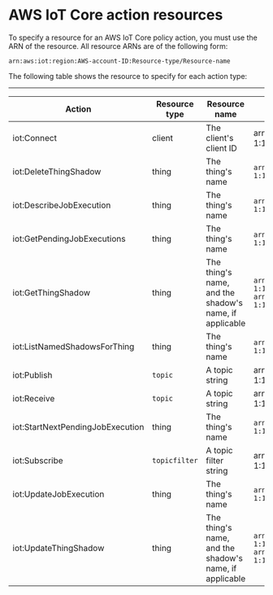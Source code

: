# AWS IoT Core action resources<a name="iot-action-resources"></a>

To specify a resource for an AWS IoT Core policy action, you must use the ARN of the resource\. All resource ARNs are of the following form:

```
arn:aws:iot:region:AWS-account-ID:Resource-type/Resource-name
```

The following table shows the resource to specify for each action type:


****  

| Action | Resource type | Resource name | ARN example | 
| --- | --- | --- | --- | 
| iot:Connect | client | The client's client ID | arn:aws:iot:us\-east\-1:123456789012:client/myClientId | 
| iot:DeleteThingShadow | thing | The thing's name |  `arn:aws:iot:us-east-1:123456789012:thing/thingOne`  | 
| iot:DescribeJobExecution | thing |  The thing's name  |  `arn:aws:iot:us-east-1:123456789012:thing/thingOne`  | 
| iot:GetPendingJobExecutions | thing |  The thing's name  |  `arn:aws:iot:us-east-1:123456789012:thing/thingOne`  | 
| iot:GetThingShadow | thing |  The thing's name, and the shadow's name, if applicable  |  `arn:aws:iot:us-east-1:123456789012:thing/thingOne` `arn:aws:iot:us-east-1:123456789012:thing/thingOne/shadowOne`  | 
| iot:ListNamedShadowsForThing | thing |  The thing's name  |  `arn:aws:iot:us-east-1:123456789012:thing/thingOne`  | 
| iot:Publish | `topic` | A topic string | arn:aws:iot:us\-east\-1:123456789012:topic/myTopicName | 
| iot:Receive |  `topic`  |  A topic string  | arn:aws:iot:us\-east\-1:123456789012:topic/myTopicName | 
| iot:StartNextPendingJobExecution | thing |  The thing's name  |  `arn:aws:iot:us-east-1:123456789012:thing/thingOne`  | 
| iot:Subscribe | `topicfilter` | A topic filter string | arn:aws:iot:us\-east\-1:123456789012:topicfilter/myTopicFilter | 
| iot:UpdateJobExecution | thing |  The thing's name  |  `arn:aws:iot:us-east-1:123456789012:thing/thingOne`  | 
| iot:UpdateThingShadow | thing |  The thing's name, and the shadow's name, if applicable  |  `arn:aws:iot:us-east-1:123456789012:thing/thingOne` `arn:aws:iot:us-east-1:123456789012:thing/thingOne/shadowOne`  | 